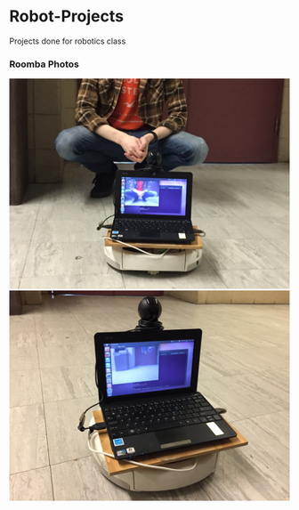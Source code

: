 # Robot-Projects
Projects done for robotics class

### Roomba Photos
![alt text](./photos/red-shirt.JPG "red-shirt")
![alt text](./photos/puppy-linux.JPG "puppy-linux")
